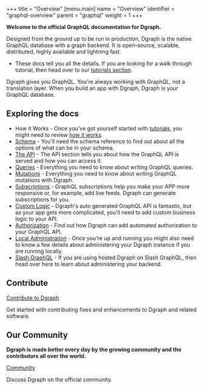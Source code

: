 +++
title = "Overview"
[menu.main]
  name = "Overview"
  identifier = "graphql-overview"
  parent = "graphql"
  weight = 1
+++

**Welcome to the official GraphQL documentation for Dgraph.**

Designed from the ground up to be run in production, Dgraph is the native GraphQL database with a graph backend. It is open-source, scalable, distributed, highly available and lightning fast.

* These docs tell you all the details.  If you are looking for a walk through tutorial, then head over to our [tutorials section](/graphql/todo-app-tutorial/todo-overview).

Dgraph gives you GraphQL.  You're always working with GraphQL, not a translation layer.  When you build an app with Dgraph, Dgraph is your GraphQL database.

## Exploring the docs

* How it Works - Once you've got yourself started with [tutorials](/graphql/todo-app-tutorial/todo-overview), you might need to review [how it works](/graphql/how-dgraph-graphql-works).
* [Schema](/graphql/schema/schema-overview) - You'll need the schema reference to find out about all the options of what can be in your schema.
* [The API](/graphql/api/api-overview) - The API section tells you about how the GraphQL API is served and how you can access it.
* [Queries](/graphql/queries/queries-overview) - Everything you need to know about writing GraphQL queries.
* [Mutations](/graphql/mutations/mutations-overview) - Everything you need to know about writing GraphQL mutations with Dgraph.
* [Subscriptions](/graphql/subscriptions) - GraphQL subscriptions help you make your APP more responsive or, for example, add live feeds.  Dgraph can generate subscriptions for you.
* [Custom Logic](/graphql/custom/custom-overview) - Dgraph's auto generated GraphQL API is fantastic, but as your app gets more complicated, you'll need to add custom business logic to your API.
* [Authorization](/graphql/authorization/authorization-overview) - Find out how Dgraph can add automated authorization to your GraphQL API.
* [Local Administration](/graphql/admin) - Once you're up and running you might also need to know a few details about administering your Dgraph instance if you are running locally.  
* [Slash GraphQL](/slash-graphql/admin/overview) - If you are using hosted Dgraph on Slash GraphQL, then head over here to learn about administering your backend.

## Contribute

<section class="toc">
  <div class="container">
    <div class="row row-no-padding">
      <div class="col-12 col-sm-6">
        <div class="section-item">
          <div class="section-name">
            <a href="https://github.com/dgraph-io/dgraph/blob/master/CONTRIBUTING.md">
              Contribute to Dgraph
            </a>
          </div>
          <p class="section-desc">
            Get started with contributing fixes and enhancements to Dgraph and related software.
          </p>
        </div>
      </div>
      </div>
  </div>
</section>

## Our Community

**Dgraph is made better every day by the growing community and the contributors all over the world.**

<section class="toc">
  <div class="container">
    <div class="row row-no-padding">
      <div class="col-12 col-sm-6">
        <div class="section-item">
          <div class="section-name">
            <a href="https://discuss.dgraph.io">
              Community
            </a>
          </div>
          <p class="section-desc">
            Discuss Dgraph on the official community.
          </p>
        </div>
      </div>
    </div>
  </div>
</section>